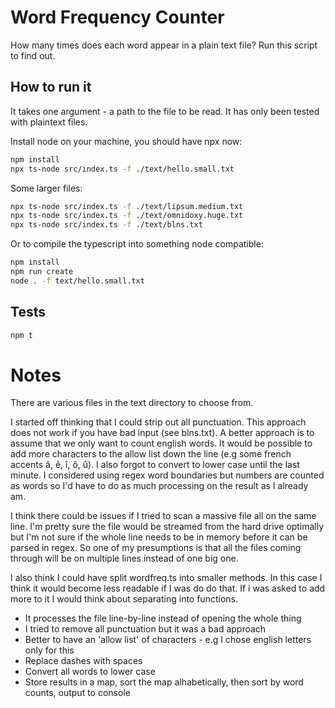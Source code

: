 # Word Frequency Counter

How many times does each word appear in a plain text file? Run this script to find out.

## How to run it

It takes one argument - a path to the file to be read. It has only been tested with plaintext files.

Install node on your machine, you should have npx now:

```bash
npm install
npx ts-node src/index.ts -f ./text/hello.small.txt
```

Some larger files:

```bash
npx ts-node src/index.ts -f ./text/lipsum.medium.txt
npx ts-node src/index.ts -f ./text/omnidoxy.huge.txt
npx ts-node src/index.ts -f ./text/blns.txt
```

Or to compile the typescript into something node compatible:

```bash
npm install
npm run create
node . -f text/hello.small.txt
```

## Tests

```bash
npm t
```

# Notes

There are various files in the text directory to choose from.

I started off thinking that I could strip out all punctuation. This approach does not work if you have bad input (see blns.txt). A better approach is to assume that we only want to count english words. It would be possible to add more characters to the allow list down the line (e.g some french accents â, ê, î, ô, û). I also forgot to convert to lower case until the last minute. I considered using regex word boundaries but numbers are counted as words so I'd have to do as much processing on the result as I already am.

I think there could be issues if I tried to scan a massive file all on the same line. I'm pretty sure the file would be streamed from the hard drive optimally but I'm not sure if the whole line needs to be in memory before it can be parsed in regex. So one of my presumptions is that all the files coming through will be on multiple lines instead of one big one.

I also think I could have split wordfreq.ts into smaller methods. In this case I think it would become less readable if I was do do that. If i was asked to add more to it I would think about separating into functions.

 - It processes the file line-by-line instead of opening the whole thing
 - I tried to remove all punctuation but it was a bad approach
 - Better to have an 'allow list' of characters - e.g I chose english letters only for this
 - Replace dashes with spaces
 - Convert all words to lower case
 - Store results in a map, sort the map alhabetically, then sort by word counts, output to console
 